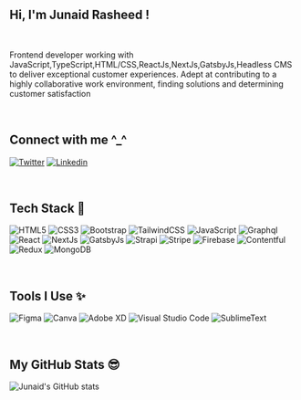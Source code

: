 <h2>Hi, I'm Junaid Rasheed !</h2>
<br>
<p>Frontend developer working with JavaScript,TypeScript,HTML/CSS,ReactJs,NextJs,GatsbyJs,Headless CMS to deliver exceptional customer experiences. Adept at contributing to a highly collaborative work environment, finding solutions and determining customer satisfaction<p>

<br>

## Connect with me ^_^ 

[<img alt="Twitter" src="https://img.shields.io/badge/Twitter-1DA1F2?style=for-the-badge&logo=twitter&logoColor=white" />](https://twitter.com/jaaay_aar)
[<img alt="Linkedin" src="https://img.shields.io/badge/Linkedin-1DA1F2?style=for-the-badge&logo=linkedin&logoColor=white" />](https://www.linkedin.com/in/junaid-rasheed-a546501b1)

<br>

## Tech Stack 🚀
![HTML5](https://img.shields.io/badge/html5-%23E34F26.svg?style=for-the-badge&logo=html5&logoColor=white)
![CSS3](https://img.shields.io/badge/css3-%231572B6.svg?style=for-the-badge&logo=css3&logoColor=white)
![Bootstrap](https://img.shields.io/badge/bootstrap-%23563D7C.svg?style=for-the-badge&logo=bootstrap&logoColor=white)
![TailwindCSS](https://img.shields.io/badge/tailwindcss-%2338B2AC.svg?style=for-the-badge&logo=tailwind-css&logoColor=white)
![JavaScript](https://img.shields.io/badge/javascript-%23323330.svg?style=for-the-badge&logo=javascript&logoColor=%23F7DF1E)
![Graphql](https://img.shields.io/badge/Graphql-%23EE4C2C.svg?style=for-the-badge&logo=graphql&logoColor=white)
![React](https://img.shields.io/badge/react-%2320232a.svg?style=for-the-badge&logo=react&logoColor=%2361DAFB)
![NextJs](https://img.shields.io/badge/NextJS-%234ea94b.svg?style=for-the-badge&logo=nextjs&logoColor=white)
![GatsbyJs](https://img.shields.io/badge/Gatsby-%23563D7C.svg?style=for-the-badge&logo=gatsby&logoColor=white)
![Strapi](https://img.shields.io/badge/strapi-%2338B2AC.svg?style=for-the-badge&logo=strapi&logoColor=white)
![Stripe](https://img.shields.io/badge/stripe-%23ED8B00.svg?style=for-the-badge&logo=stripe&logoColor=white)
![Firebase](https://img.shields.io/badge/Firebase-FCC624?style=for-the-badge&logo=firebase&logoColor=black)
![Contentful](https://img.shields.io/badge/Contentful-%231572B6.svg?style=for-the-badge&logo=contentful&logoColor=white)
![Redux](https://img.shields.io/badge/redux-%23593d88.svg?style=for-the-badge&logo=redux&logoColor=white)
![MongoDB](https://img.shields.io/badge/MongoDB-%234ea94b.svg?style=for-the-badge&logo=mongodb&logoColor=white)

<br>

## Tools I Use ✨

![Figma](https://img.shields.io/badge/figma-%23F24E1E.svg?style=for-the-badge&logo=figma&logoColor=white)
![Canva](https://img.shields.io/badge/Canva-%2300C4CC.svg?style=for-the-badge&logo=Canva&logoColor=white)
![Adobe XD](https://img.shields.io/badge/Adobe%20XD-470137?style=for-the-badge&logo=Adobe%20XD&logoColor=#FF61F6)
![Visual Studio Code](https://img.shields.io/badge/Visual%20Studio%20Code-0078d7.svg?style=for-the-badge&logo=visual-studio-code&logoColor=white)
![SublimeText](https://img.shields.io/badge/sublimetext-%2311AB00.svg?style=for-the-badge&logo=sublimetext&logoColor=white)

<br>



## My GitHub Stats 😎
![Junaid's GitHub stats](https://github-readme-stats.vercel.app/api?username=Junaid-Rasheed&theme=cobalt&show_icons=true)
